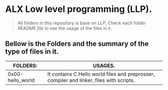 # ALX Low level programming (LLP).

> All folders in this repository is base on *LLP*, Check each folder _README file_ to see the usage of the files in it.

>

## Bellow is the Folders and the summary of the type of files in it.

| FOLDERS:				| USAGES.					
| --------------------------------------| ----------------------------------------------------------------|
| 0x00-hello_world			| It contains C Hello world files and preprosser, compiler and linker, files with scripts.|
